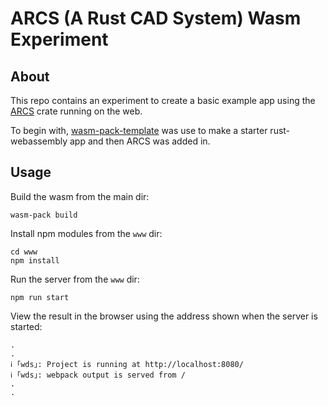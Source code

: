# ARCS (A Rust CAD System) Wasm Experiment

## About

This repo contains an experiment to create a basic example app using the [ARCS](https://github.com/Michael-F-Bryan/arcs) crate
running on the web.

To begin with, [wasm-pack-template](https://rustwasm.github.io/docs/book/game-of-life/hello-world.html) was use to make a starter rust-webassembly app and then ARCS was added in.

## Usage

Build the wasm from the main dir:

```
wasm-pack build
```

Install npm modules from the `www` dir:

```
cd www
npm install
```

Run the server from the `www` dir:

```
npm run start
```

View the result in the browser using the address shown when the server is started:

```
.
.
ℹ ｢wds｣: Project is running at http://localhost:8080/
ℹ ｢wds｣: webpack output is served from /
.
.
```
